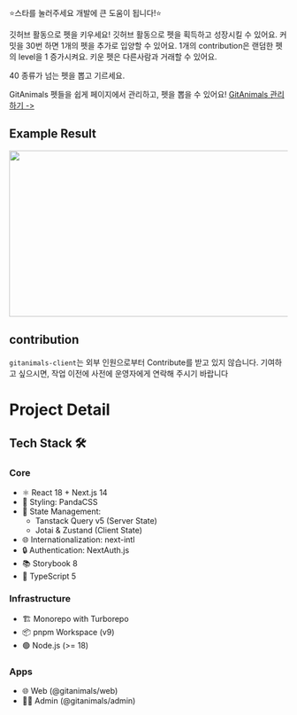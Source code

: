 

⭐스타를 눌러주세요 개발에 큰 도움이 됩니다!⭐️

깃허브 활동으로 펫을 키우세요!
깃허브 활동으로 펫을 획득하고 성장시킬 수 있어요.
커밋을 30번 하면 1개의 펫을 추가로 입양할 수 있어요.
1개의 contribution은 랜덤한 펫의 level을 1 증가시켜요.
키운 펫은 다른사람과 거래할 수 있어요.

40 종류가 넘는 펫을 뽑고 기르세요.

GitAnimals 펫들을 쉽게 페이지에서 관리하고, 펫을 뽑을 수 있어요!
[GitAnimals 관리하기 ->](https://www.gitanimals.org/)


## Example Result

<a href="https://github.com/devxb/gitanimals">
<img
  src="https://render.gitanimals.org/farms/sumi-0011"
  width="600"
  height="300"
/>
</a>

## contribution
`gitanimals-client`는 외부 인원으로부터 Contribute를 받고 있지 않습니다. 
기여하고 싶으시면, 작업 이전에 사전에 운영자에게 연락해 주시기 바랍니다


# Project Detail

## Tech Stack 🛠️
### Core
- ⚛️ React 18 + Next.js 14
- 🎨 Styling: PandaCSS
- 🔄 State Management: 
  - Tanstack Query v5 (Server State)
  - Jotai & Zustand (Client State)
- 🌐 Internationalization: next-intl
- 🔒 Authentication: NextAuth.js
- 📚 Storybook 8
- 🧪 TypeScript 5

### Infrastructure
- 🏗️ Monorepo with Turborepo
- 📦 pnpm Workspace (v9)
- 🟢 Node.js (>= 18)

### Apps
- 🌐 Web (@gitanimals/web)
- 👨‍💼 Admin (@gitanimals/admin)

